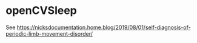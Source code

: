 # openCVSleep
See https://nicksdocumentation.home.blog/2019/08/01/self-diagnosis-of-periodic-limb-movement-disorder/
